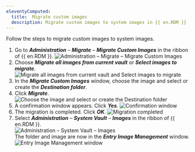 ```yaml
---
eleventyComputed:
  title:  Migrate custom images
  description: Migrate custom images to system images in {{ en.RDM }}
---
```

Follow the steps to migrate custom images to system images.

1. Go to ***Administration*** – ***Migrate*** – ***Migrate Custom Images*** in the ribbon of {{ en.RDM }}.
![Administration – Migrate – Migrate Custom Images](https://webdevolutions.blob.core.windows.net/docs/en/rdm/windows/RDMWin6169.png)
1. Choose ***Migrate all images from current vault*** or ***Select images to migrate***.
![Migrate all images from current vault and Select images to migrate](https://webdevolutions.blob.core.windows.net/docs/en/rdm/windows/RDMWin6170.png)
1. In the ***Migrate Custom Images*** window, choose the image and select or create the ***Destination folder***.
1. Click ***Migrate***.
![Choose the image and select or create the Destination folder](https://webdevolutions.blob.core.windows.net/docs/en/rdm/windows/RDMWin6175.png)  
1. A confirmation window appears. Click ***Yes***.
![Confirmation window](https://webdevolutions.blob.core.windows.net/docs/en/rdm/windows/RDMWin6173.png)  
6. The migration is completed. Click ***OK***.
![Migration completed](https://webdevolutions.blob.core.windows.net/docs/en/rdm/windows/RDMWin6174.png)
1. Select ***Administration*** – ***System Vault*** – ***Images*** in the ribbon of {{ en.RDM }}.  
![Administration – System Vault – Images](https://webdevolutions.blob.core.windows.net/docs/en/rdm/windows/RDMWin6176.png)  
The folder and image are now in the ***Entry Image Management*** window.
![Entry Image Management window](https://webdevolutions.blob.core.windows.net/docs/en/rdm/windows/RDMWin6178.png)

